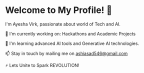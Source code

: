# Welcome to My Profile! 👋

I'm Ayesha Virk, passionate about world of Tech and AI.

🔭 I'm currently working on: Hackathons and Academic Projects

🌱 I'm learning advanced AI tools and Generative AI technologies.

📫 Stay in touch by mailing me on ashiasad546@gmail.com

⚡ Lets Unite to Spark REVOLUTION!

<!--
**ayesha-asad07/ayesha-asad07** is a ✨ _special_ ✨ repository because its `README.md` (this file) appears on your GitHub profile.

Here are some ideas to get you started:

- 🔭 I’m currently working on ...
- 🌱 I’m currently learning ...
- 👯 I’m looking to collaborate on ...
- 🤔 I’m looking for help with ...
- 💬 Ask me about ...
- 📫 How to reach me: ...
- 😄 Pronouns: ...
- ⚡ Fun fact: ...
-->
